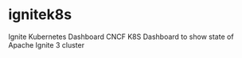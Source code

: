 # ignitek8s
Ignite Kubernetes Dashboard
CNCF K8S Dashboard to show state of Apache Ignite 3 cluster 
